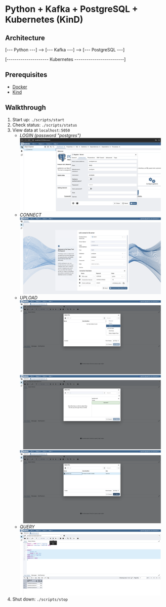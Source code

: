 # Python + Kafka + PostgreSQL + Kubernetes (KinD)

## Architecture

[--- Python ---] --> [--- Kafka ---] --> [--- PostgreSQL ---]

[--------------------- Kubernetes -------------------------]

## Prerequisites

- [Docker](https://docs.docker.com/engine/install/)
- [Kind](https://kind.sigs.k8s.io/docs/user/quick-start/#installation)

## Walkthrough

1. Start up: `./scripts/start`
2. Check status: `./scripts/status`
3. View data at `localhost:5050`
    - *LOGIN (password "postgres")* ![login](imgs/img_1.png)
    - *CONNECT* ![connect](imgs/img_2.png)
    - *UPLOAD* ![upload_1](imgs/img_3.png) ![upload_2](imgs/img_4.png) ![upload_3](imgs/img_5.png)
    - *QUERY* ![query](imgs/img_6.png)
4. Shut down: `./scripts/stop`
